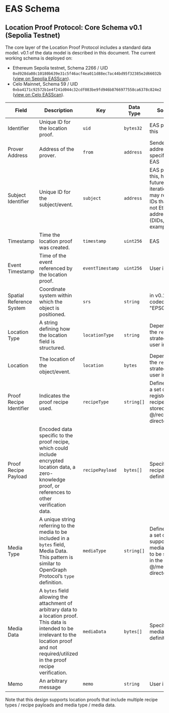 # EAS Schema

## Location Proof Protocol: Core Schema v0.1 (Sepolia Testnet)

The core layer of the Location Proof Protocol includes a standard data model. v0.1 of the data model is described in this document. The
current working schema is deployed on:

- Ethereum Sepolia testnet, Schema 2266 / UID `0xd928da08c10180b639e31c5f46acf4ea011d88ec7ac44bd95f32385e2d66032b`
  ([view on Sepolia EASScan](https://sepolia.easscan.org/schema/view/0xd928da08c10180b639e31c5f46acf4ea011d88ec7ac44bd95f32385e2d66032b)).
- Celo Mainnet, Schema 59 / UID `0xba4171c92572b1e4f241d044c32cdf083be9fd946b8766977558ca6378c824e2`
  ([view on Celo EASScan](https://celo.easscan.org/schema/view/0xba4171c92572b1e4f241d044c32cdf083be9fd946b8766977558ca6378c824e2)).

| Field                    | Description                                                                                                                                                                                             | Key              | Data Type  | Source                                                                                                           |
| ------------------------ | ------------------------------------------------------------------------------------------------------------------------------------------------------------------------------------------------------- | ---------------- | ---------- | ---------------------------------------------------------------------------------------------------------------- |
| Identifier               | Unique ID for the location proof.                                                                                                                                                                       | `uid`            | `bytes32`  | EAS provides this                                                                                                |
| Prover Address           | Address of the prover.                                                                                                                                                                                  | `from`           | `address`  | Sender address, as specified by EAS                                                                              |
| Subject Identifier       | Unique ID for the subject/event.                                                                                                                                                                        | `subject`        | `address`  | EAS provides this, however future iterations may require IDs that are not Ethereum addresses (DIDs, for example) |
| Timestamp                | Time the location proof was created.                                                                                                                                                                    | `timestamp`      | `uint256`  | EAS                                                                                                              |
| Event Timestamp          | Time of the event referenced by the location proof.                                                                                                                                                     | `eventTimestamp` | `uint256`  | User input                                                                                                       |
| Spatial Reference System | Coordinate system within which the object is positioned.                                                                                                                                                | `srs`            | `string`   | in v0.1, hard coded to "EPSG:4326"                                                                               |
| Location Type            | A string defining how the location field is structured.                                                                                                                                                 | `locationType`   | `string`   | Depends on the `recipe` / strategy, or user input                                                                |
| Location                 | The location of the object/event.                                                                                                                                                                       | `location`       | `bytes`    | Depends on the `recipe` / strategy, or user input                                                                |
| Proof Recipe Identifier  | Indicates the proof recipe used.                                                                                                                                                                        | `recipeType`     | `string[]` | Defined from a set of registered recipes, to be stored in the @/recipes directory                                |
| Proof Recipe Payload     | Encoded data specific to the proof recipe, which could include encrypted location data, a zero-knowledge proof, or references to other verification data.                                               | `recipePayload`  | `bytes[]`  | Specified in recipe definition                                                                                   |
| Media Type               | A unique string referring to the media to be included in a `bytes` field, Media Data. This pattern is similar to OpenGraph Protocol’s `type` definition.                                                | `mediaType`      | `string[]` | Defined from a set of supported media types, to be stored in the @/media directory                               |
| Media Data               | A `bytes` field allowing the attachment of arbitrary data to a location proof. This data is intended to be irrelevant to the location proof and not required/utilized in the proof recipe verification. | `mediaData`      | `bytes[]`  | Specified in media type definition                                                                               |
| Memo                     | An arbitrary message                                                                                                                                                                                    | `memo`           | `string`   | User input                                                                                                       |

Note that this design supports location proofs that include multiple recipe types / recipe payloads and media type / media data.
